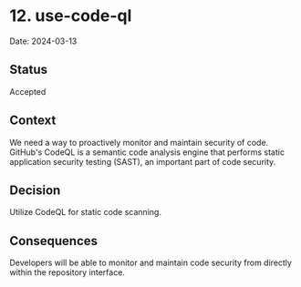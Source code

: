 # 12. use-code-ql

Date: 2024-03-13

## Status

Accepted

## Context

We need a way to proactively monitor and maintain security of code. GitHub's CodeQL is a semantic code analysis engine that performs static application security testing (SAST), an important part of code security.

## Decision

Utilize CodeQL for static code scanning.

## Consequences

Developers will be able to monitor and maintain code security from directly within the repository interface.
